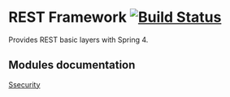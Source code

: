 # REST Framework [![Build Status](https://travis-ci.org/Daeliin/rest-framework.svg?branch=master)](https://travis-ci.org/Daeliin/rest-framework)


Provides REST basic layers with Spring 4.

## Modules documentation
[Ssecurity](https://github.com/Daeliin/rest-framework/wiki/Module-:-security)
